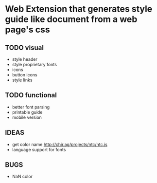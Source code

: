 # Web Extension that generates style guide like document from a web page's css

## TODO visual
* style header
* style proprietary fonts
* icons
* button icons
* style links

## TODO functional
* better font parsing
* printable guide
* mobile version

## IDEAS
* get color name
http://chir.ag/projects/ntc/ntc.js
* language support for fonts

## BUGS
* NaN color
